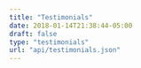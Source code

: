 ```yaml
---
title: "Testimonials"
date: 2018-01-14T21:38:44-05:00
draft: false
type: "testimonials"
url: "api/testimonials.json"
---
```


